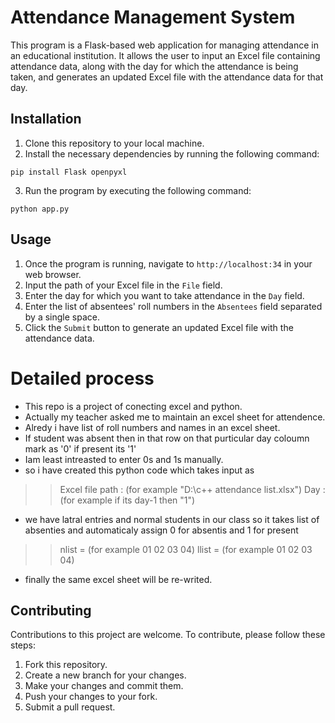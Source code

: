 # Attendance Management System

This program is a Flask-based web application for managing attendance in an educational institution. It allows the user to input an Excel file containing attendance data, along with the day for which the attendance is being taken, and generates an updated Excel file with the attendance data for that day.

## Installation

1. Clone this repository to your local machine.
2. Install the necessary dependencies by running the following command:
```
pip install Flask openpyxl
```
3. Run the program by executing the following command:
```
python app.py
```

## Usage

1. Once the program is running, navigate to `http://localhost:34` in your web browser.
2. Input the path of your Excel file in the `File` field.
3. Enter the day for which you want to take attendance in the `Day` field.
4. Enter the list of absentees' roll numbers in the `Absentees` field separated by a single space.
5. Click the `Submit` button to generate an updated Excel file with the attendance data.


# Detailed process

* This repo is a project of conecting excel and python.
* Actually my teacher asked me to maintain an excel sheet for attendence.
* Alredy i have list of roll numbers and names in an excel sheet. 
* If student was absent then in that row on that purticular day coloumn mark as '0' if present its '1'
* Iam least intreasted to enter 0s and 1s manually.
* so i have created this python code which takes input as 
>>Excel file path : (for example "D:\c++ attendance list.xlsx")
>>Day : (for example if its day-1 then "1")
* we have latral entries and normal students in our class so it takes list of absenties and automaticaly assign 0 for absentis and 1 for present
>>nlist = (for example 01 02 03 04)
>>llist = (for example 01 02 03 04)
* finally the same excel sheet will be re-writed.


## Contributing

Contributions to this project are welcome. To contribute, please follow these steps:

1. Fork this repository.
2. Create a new branch for your changes.
3. Make your changes and commit them.
4. Push your changes to your fork.
5. Submit a pull request.
